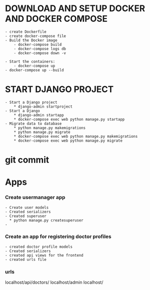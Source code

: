 # DOWNLOAD AND SETUP DOCKER AND DOCKER COMPOSE
    - create Dockerfile
    - create docker-compose file
    - Build the Docker image
        - docker-compose build
        - docker-compose logs db
        - docker-compose down -v

    - Start the containers:
        - docker-compose up
    - docker-compose up --build

# START DJANGO PROJECT
    - Start a Django project
        * django-admin startproject
    - Start a Django
        * django-admin startapp
        * docker-compose exec web python manage.py startapp
    - Migrate data to database
        * python manage.py makemigrations
        * python manage.py migrate
        * docker-compose exec web python manage.py makemigrations
        * docker-compose exec web python manage.py migrate

# git commit

# Apps
### Create usermanager app
    - Create user models
    - Created serializers
    - Created superuser
      * python manage.py createsuperuser
    - 
### Create an app for registering doctor profiles
    - created doctor profile models
    - Created serializers
    - created api views for the frontend
    - created urls file

### urls
localhost/api/doctors/
localhost/admin
localhost/